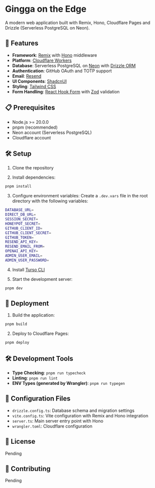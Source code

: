 # Gingga on the Edge

A modern web application built with Remix, Hono, Cloudflare Pages and Drizzle (Serverless PostgreSQL on Neon).

## 🚀 Features

- **Framework**: [Remix](https://remix.run/) with [Hono](https://hono.dev/) middleware
- **Platform**: [Cloudflare Workers](https://workers.cloudflare.com/)
- **Database**: Serverless PostgreSQL on [Neon](https://neon.tech/) with [Drizzle ORM](https://orm.drizzle.team/)
- **Authentication**: GitHub OAuth and TOTP support
- **Email**: [Resend](https://resend.com/)
- **UI Components**: [ShadcnUI](https://ui.shadcn.com/)
- **Styling**: [Tailwind CSS](https://tailwindcss.com/)
- **Form Handling**: [React Hook Form](https://react-hook-form.com/) with [Zod](https://zod.dev/) validation

## 📋 Prerequisites

- Node.js >= 20.0.0
- pnpm (recommended)
- Neon account (Serverless PostgreSQL)
- Cloudflare account

## 🛠️ Setup

1. Clone the repository

2. Install dependencies:

```bash
pnpm install
```

3. Configure environment variables:
   Create a `.dev.vars` file in the root directory with the following variables:

```bash
DATABASE_URL=
DIRECT_DB_URL=
SESSION_SECRET=
HONEYPOT_SECRET=
GITHUB_CLIENT_ID=
GITHUB_CLIENT_SECRET=
GITHUB_TOKEN=
RESEND_API_KEY=
RESEND_EMAIL_FROM=
OPENAI_API_KEY=
ADMIN_USER_EMAIL=
ADMIN_USER_PASSWORD=
```

4. Install [Turso CLI](https://docs.turso.tech/cli/installation/)

5. Start the development server:

```bash
pnpm dev
```

## 🚀 Deployment

1. Build the application:

```bash
pnpm build
```

2. Deploy to Cloudflare Pages:

```bash
pnpm deploy
```

## 🛠️ Development Tools

- **Type Checking**: `pnpm run typecheck`
- **Linting**: `pnpm run lint`
- **ENV Types (generated by Wrangler)**: `pnpm run typegen`

## 🔧 Configuration Files

- `drizzle.config.ts`: Database schema and migration settings
- `vite.config.ts`: Vite configuration with Remix and Hono integration
- `server.ts`: Main server entry point with Hono
- `wrangler.toml`: Cloudflare configuration

## 📝 License

Pending

## 👥 Contributing

Pending
